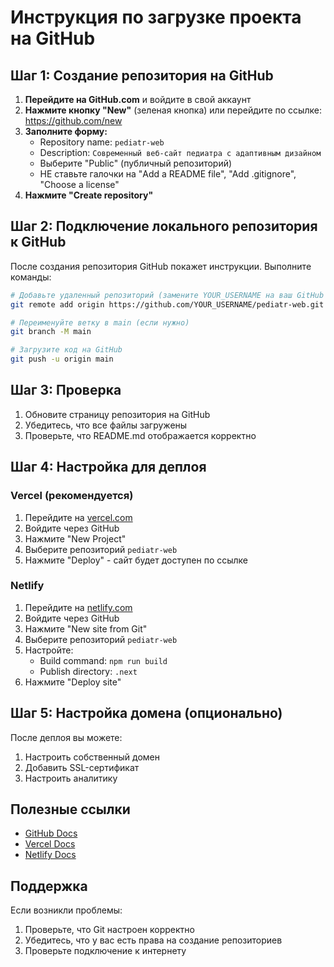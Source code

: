 # Инструкция по загрузке проекта на GitHub

## Шаг 1: Создание репозитория на GitHub

1. **Перейдите на GitHub.com** и войдите в свой аккаунт
2. **Нажмите кнопку "New"** (зеленая кнопка) или перейдите по ссылке: https://github.com/new
3. **Заполните форму:**
   - Repository name: `pediatr-web`
   - Description: `Современный веб-сайт педиатра с адаптивным дизайном`
   - Выберите "Public" (публичный репозиторий)
   - НЕ ставьте галочки на "Add a README file", "Add .gitignore", "Choose a license"
4. **Нажмите "Create repository"**

## Шаг 2: Подключение локального репозитория к GitHub

После создания репозитория GitHub покажет инструкции. Выполните команды:

```bash
# Добавьте удаленный репозиторий (замените YOUR_USERNAME на ваш GitHub username)
git remote add origin https://github.com/YOUR_USERNAME/pediatr-web.git

# Переименуйте ветку в main (если нужно)
git branch -M main

# Загрузите код на GitHub
git push -u origin main
```

## Шаг 3: Проверка

1. Обновите страницу репозитория на GitHub
2. Убедитесь, что все файлы загружены
3. Проверьте, что README.md отображается корректно

## Шаг 4: Настройка для деплоя

### Vercel (рекомендуется)
1. Перейдите на [vercel.com](https://vercel.com)
2. Войдите через GitHub
3. Нажмите "New Project"
4. Выберите репозиторий `pediatr-web`
5. Нажмите "Deploy" - сайт будет доступен по ссылке

### Netlify
1. Перейдите на [netlify.com](https://netlify.com)
2. Войдите через GitHub
3. Нажмите "New site from Git"
4. Выберите репозиторий `pediatr-web`
5. Настройте:
   - Build command: `npm run build`
   - Publish directory: `.next`
6. Нажмите "Deploy site"

## Шаг 5: Настройка домена (опционально)

После деплоя вы можете:
1. Настроить собственный домен
2. Добавить SSL-сертификат
3. Настроить аналитику

## Полезные ссылки

- [GitHub Docs](https://docs.github.com/)
- [Vercel Docs](https://vercel.com/docs)
- [Netlify Docs](https://docs.netlify.com/)

## Поддержка

Если возникли проблемы:
1. Проверьте, что Git настроен корректно
2. Убедитесь, что у вас есть права на создание репозиториев
3. Проверьте подключение к интернету

